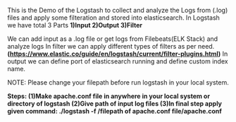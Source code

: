 This is the Demo of the Logstash to collect and analyze the Logs from (.log) files and apply some filteration and stored into elasticsearch.
In Logstash we have total 3 Parts
      **1)Input
     2)Output
     3)Filter**
    
We can add input as a .log file or get logs from Filebeats(ELK Stack) and analyze logs
In filter we can apply different types of filters as per need.**(https://www.elastic.co/guide/en/logstash/current/filter-plugins.html)**
In output we can define port of elasticsearch running and define custom index name.



NOTE:
 Please change your filepath before run logstash in your local system.
 
 
 **Steps:
 (1)Make apache.conf file in anywhere in your local system or directory of logstash
 (2)Give path of input log files
 (3)In final step apply given command: ./logstash -f /filepath of apache.conf file/apache.conf**
